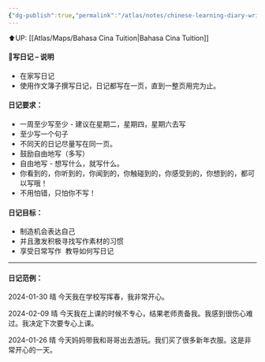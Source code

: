 ```yaml
---
{"dg-publish":true,"permalink":"/atlas/notes/chinese-learning-diary-writing/"}
---
```


⬆️UP: [[Atlas/Maps/Bahasa Cina Tuition\|Bahasa Cina Tuition]]
#### 📝写日记 – 说明
- 在家写日记
- 使用作文簿子撰写日记，日记都写在一页，直到一整页用完为止。  

#### 日记要求：
- 一周至少写至少 - 建议在星期二，星期四，星期六去写
- 至少写一个句子
- 不同天的日记尽量写在同一页。
- 鼓励自由地写（多写）
- 自由地写 - 想写什么，就写什么。
- 你看到的，你听到的，你闻到的，你触碰到的，你感受到的，你想到的，都可以写哦！
- 不用怕错，只怕你不写！

#### 日记目标：
- 制造机会表达自己
- 并且激发积极寻找写作素材的习惯
- 享受日常写作  教导如何写日记

---

#### 日记范例：
2024-01-30  晴
今天我在学校写挥春，我非常开心。

2024-02-09 晴
今天我在上课的时候不专心，结果老师责备我。我感到很伤心难过。我决定下次要专心上课。

2024-01-26 晴
今天妈妈带我和哥哥出去游玩。我们买了很多新年衣服。这是非常开心的一天。